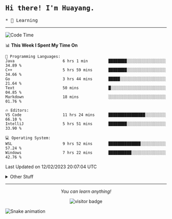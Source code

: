 <h2>
    <samp>Hi there! I'm Huayang.</samp>
</h2>
<p>
    <samp>
        * 🧐 Learning
    </samp>
</p>



<hr>


<!--START_SECTION:waka-->
![Code Time](http://img.shields.io/badge/Code%20Time-429%20hrs%2020%20mins-blue)

📊 **This Week I Spent My Time On** 

```text
💬 Programming Languages: 
Java                     6 hrs 1 min         ████████░░░░░░░░░░░░░░░░░   34.89 % 
C++                      5 hrs 59 mins       ████████░░░░░░░░░░░░░░░░░   34.66 % 
Go                       3 hrs 44 mins       █████░░░░░░░░░░░░░░░░░░░░   21.64 % 
Text                     50 mins             █░░░░░░░░░░░░░░░░░░░░░░░░   04.85 % 
Markdown                 18 mins             ░░░░░░░░░░░░░░░░░░░░░░░░░   01.76 % 

🔥 Editors: 
VS Code                  11 hrs 24 mins      ████████████████░░░░░░░░░   66.10 % 
IntelliJ                 5 hrs 51 mins       ████████░░░░░░░░░░░░░░░░░   33.90 % 

💻 Operating System: 
WSL                      9 hrs 52 mins       ██████████████░░░░░░░░░░░   57.24 % 
Windows                  7 hrs 22 mins       ██████████░░░░░░░░░░░░░░░   42.76 % 

```


 Last Updated on 12/02/2023 20:07:04 UTC
<!--END_SECTION:waka-->


<details>
  <summary>Other Stuff</summary>
  <br />
<!--   
  <p align="left">
    <img height="180em" src="https://github-readme-streak-stats.herokuapp.com/?user=GuillaumeFalourd" />
    
  </p> -->

  * 🏆 Some GitHub statistical reports:
  
  <img width="100%" src="https://github-profile-trophy.vercel.app/?username=xmchxup&column=7">
  <p align="left">  
    <img height="180em" src="https://github-readme-stats.vercel.app/api?username=xmchxup&hide_border=true&show_icons=true&include_all_commits=true&bg_color=0,EC6C6C,FFD479,FFFC79,73FA79&theme=graywhite&locale=en" />
    <img height="180em" src="https://github-readme-stats.vercel.app/api/top-langs/?username=xmchxup&hide=css,scss,html&langs_count=8&hide_border=true&layout=compact&bg_color=0,73FA79,73FDFF,D783FF&theme=graywhite&locale=en" />
  </p>
  
  <img width="100%" src="https://github-profile-summary-cards.vercel.app/api/cards/profile-details?username=xmchxup&theme=github" />
 
</a>
</details>
<hr>
<p align="center">
    <i>You can learn anything!</i>
    <p align="center">
        <img src="https://visitor-badge.laobi.icu/badge?page_id=xmchxup" alt="visitor badge"/>       
    </p>
</p>

![Snake animation](https://github.com/XmchxUp/XmchxUp/blob/output/github-contribution-grid-snake.gif)


